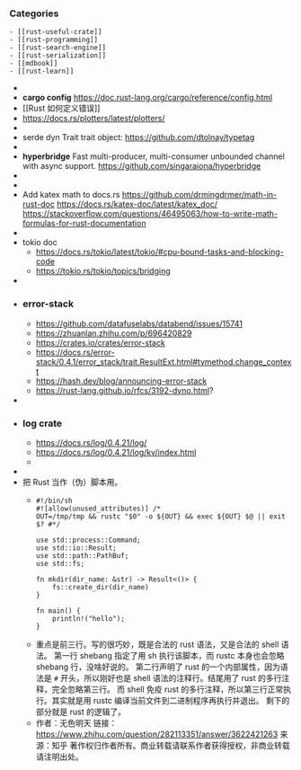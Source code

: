 ### Categories
	- [[rust-useful-crate]]
	- [[rust-programming]]
	- [[rust-search-engine]]
	- [[rust-serialization]]
	- [[mdbook]]
	- [[rust-learn]]
-
- **cargo config**
  https://doc.rust-lang.org/cargo/reference/config.html
- [[Rust 如何定义错误]]
- https://docs.rs/plotters/latest/plotters/
-
- serde dyn Trait trait object:
  https://github.com/dtolnay/typetag
-
- **hyperbridge** Fast multi-producer, multi-consumer unbounded channel with async support.
  https://github.com/singaraiona/hyperbridge
-
-
- Add katex math to docs.rs
  https://github.com/drmingdrmer/math-in-rust-doc
  https://docs.rs/katex-doc/latest/katex_doc/
  https://stackoverflow.com/questions/46495063/how-to-write-math-formulas-for-rust-documentation
-
- tokio doc
	- https://docs.rs/tokio/latest/tokio/#cpu-bound-tasks-and-blocking-code
	- https://tokio.rs/tokio/topics/bridging
-
- ### error-stack
	- https://github.com/datafuselabs/databend/issues/15741
	- https://zhuanlan.zhihu.com/p/696420829
	- https://crates.io/crates/error-stack
	- https://docs.rs/error-stack/0.4.1/error_stack/trait.ResultExt.html#tymethod.change_context
	- https://hash.dev/blog/announcing-error-stack
	- https://rust-lang.github.io/rfcs/3192-dyno.html?
-
- ### log crate
	- https://docs.rs/log/0.4.21/log/
	- https://docs.rs/log/0.4.21/log/kv/index.html
	-
-
- 把 Rust 当作（伪）脚本用。
	- ```
	  #!/bin/sh
	  #![allow(unused_attributes)] /*
	  OUT=/tmp/tmp && rustc "$0" -o ${OUT} && exec ${OUT} $@ || exit $? #*/
	  
	  use std::process::Command;
	  use std::io::Result;
	  use std::path::PathBuf;
	  use std::fs;
	  
	  fn mkdir(dir_name: &str) -> Result<()> {
	      fs::create_dir(dir_name)
	  }
	  
	  fn main() {
	      println!("hello");
	  }
	  ```
	- 重点是前三行。写的很巧妙，既是合法的 rust 语法，又是合法的 shell 语法。
	  第一行 shebang 指定了用 sh 执行该脚本，而 rustc 本身也会忽略 shebang 行，没啥好说的。
	  第二行声明了 rust 的一个内部属性，因为语法是 `#` 开头，所以刚好也是 shell 语法的注释行。结尾用了 rust 的多行注释，完全忽略第三行。
	  而 shell 免疫 rust 的多行注释，所以第三行正常执行。其实就是用 rustc 编译当前文件到二进制程序再执行并退出。
	  剩下的部分就是 rust 的逻辑了。
	- 作者：无色明天
	  链接：https://www.zhihu.com/question/282113351/answer/3622421263
	  来源：知乎
	  著作权归作者所有。商业转载请联系作者获得授权，非商业转载请注明出处。